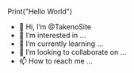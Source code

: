 Print("Hello World")

- 👋 Hi, I’m @TakenoSite
- 👀 I’m interested in ...
- 🌱 I’m currently learning ...
- 💞️ I’m looking to collaborate on ...
- 📫 How to reach me ...

<!---
TakenoSite/TakenoSite is a ✨ special ✨ repository because its `README.md` (this file) appears on your GitHub profile.
You can click the Preview link to take a look at your changes.
--->
